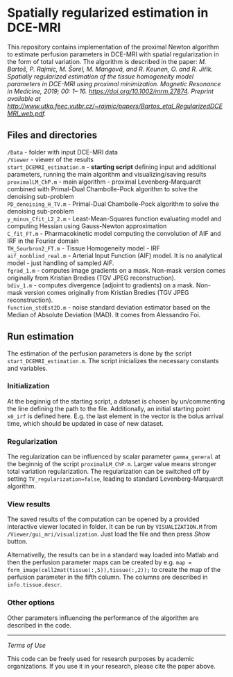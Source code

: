 # Spatially regularized estimation in DCE-MRI
This repository contains implementation of the proximal Newton algorithm to estimate perfusion parameters in DCE-MRI with spatial regularization in the form of total variation. The algorithm is described in the paper:
*M. Bartoš, P. Rajmic, M. Šorel, M. Mangová, and R. Keunen, O. and R. Jiřík. Spatially regularized estimation of the tissue homogeneity model parameters in DCE-MRI using proximal minimization. Magnetic Resonance in Medicine, 2019; 00: 1– 16. https://doi.org/10.1002/mrm.27874.*
*Preprint available at http://www.utko.feec.vutbr.cz/~rajmic/papers/Bartos_etal_RegularizedDCEMRI_web.pdf.*

## Files and directories
`/Data` - folder with input DCE-MRI data  
`/Viewer` - viewer of the results  
`start_DCEMRI_estimation.m` - **starting script** defining input and additional parameters, running the main algorithm and visualizing/saving results  
`proximalLM_ChP.m` - main algorithm - proximal Levenberg-Marquardt combined with Primal-Dual Chambolle-Pock algorithm to solve the denoising sub-problem  
`PD_denoising_H_TV.m` - Primal-Dual Chambolle-Pock algorithm to solve the denoising sub-problem  
`y_minus_Cfit_L2_2.m` - Least-Mean-Squares function evaluating model and computing Hessian using Gauss-Newton approximation  
`C_fit_FT.m` - Pharmacokinetic model computing the convolution of AIF and IRF in the Fourier domain  
`TH_Sourbron2_FT.m` - Tissue Homogeneity model - IRF  
`aif_nonblind_real.m` - Arterial Input Function (AIF) model. It is no analytical model - just handling of sampled AIF.  
`fgrad_1.m` - computes image gradients on a mask. Non-mask version comes originally from Kristian Bredies (TGV JPEG reconstruction).  
`bdiv_1.m` - computes divergence (adjoint to gradients) on a mask. Non-mask version comes originally from Kristian Bredies (TGV JPEG reconstruction).  
`function_stdEst2D.m` - noise standard deviation estimator based on the Median of Absolute Deviation (MAD). It comes from Alessandro Foi.  


## Run estimation
The estimation of the perfusion parameters is done by the script `start_DCEMRI_estimation.m`. The script inicializes the necessary constants and variables.

### Initialization
At the beginnig of the starting script, a dataset is chosen by un/commenting the line defining the path to the file. Additionally, an initial starting point `x0_irf` is defined here. E.g. the last element in the vector is the bolus arrival time, which should be updated in case of new dataset.

### Regularization
The regularization can be influenced by scalar parameter `gamma_general` at the beginnig of the script `proximalLM_ChP.m`. Larger value means stronger total variation regularization. The regularization can be switched off by setting `TV_regularization=false`, leading to standard Levenberg-Marquardt algorithm.

### View results
The saved results of the computation can be opened by a provided interactive viewer located in  folder. It can be run by `VISUALIZATION.M` from `/Viewer/gui_mri/visualization`. Just load the file and then press *Show* button.

Alternativelly, the results can be in a standard way loaded into Matlab and then the perfusion parameter maps can be created by e.g. `map = form_image(cell2mat(tissue(:,5)),tissue(:,2));` to create the map of the perfusion parameter in the fifth column. The columns are described in `info.tissue.descr`.

### Other options
Other parameters influencing the performance of the algorithm are described in the code.

---
*Terms of Use*

This code can be freely used for research purposes by academic organizations.
If you use it in your research, please cite the paper above.
